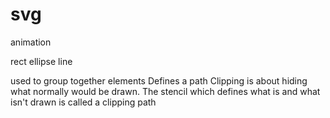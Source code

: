 # svg

animation

rect
ellipse
line




<g> used to group together elements
<path> Defines a path
<clipPath> Clipping is about hiding what normally would be drawn. The stencil which defines what is and what isn't drawn is called a clipping path
